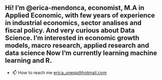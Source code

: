 Hi! I’m @erica-mendonca, economist, M.A in Applied Economic, with few years of experience in industrial economics, sector analises and fiscal policy. And very curious about Data Science. 
I’m interested in economic growth models, macro research, applied research and data science
Now I’m currently learning machine learning and R. 
-
- 📫 How to reach me erica_unesp@hotmail.com

<!---
erica-mendonca/erica-mendonca is a ✨ special ✨ repository because its `README.md` (this file) appears on your GitHub profile.
You can click the Preview link to take a look at your changes.
--->
